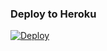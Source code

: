 ### Deploy to Heroku

[![Deploy](https://www.herokucdn.com/deploy/button.svg)](https://heroku.com/deploy?template=https://github.com/nikhilq/FuckYou)
